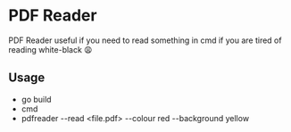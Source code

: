 # PDF Reader

PDF Reader useful if you need to read something in cmd if you are tired of reading white-black :weary:


## Usage
- go build 
- cmd 
- pdfreader --read <file.pdf> --colour red --background yellow
